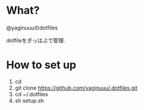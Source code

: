 What?
========

@yaginuuuのdotfiles

dotfileをぎっはぶで管理.

How to set up
========
1. cd
2. git clone https://github.com/yaginuuu/.dotfiles.git
3. cd ~/.dotfiles
4. sh setup.sh



